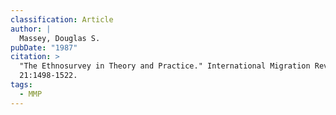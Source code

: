 ```yaml
---
classification: Article
author: |
  Massey, Douglas S.
pubDate: "1987"
citation: >
  "The Ethnosurvey in Theory and Practice." International Migration Review
  21:1498-1522.
tags:
  - MMP
---
```

